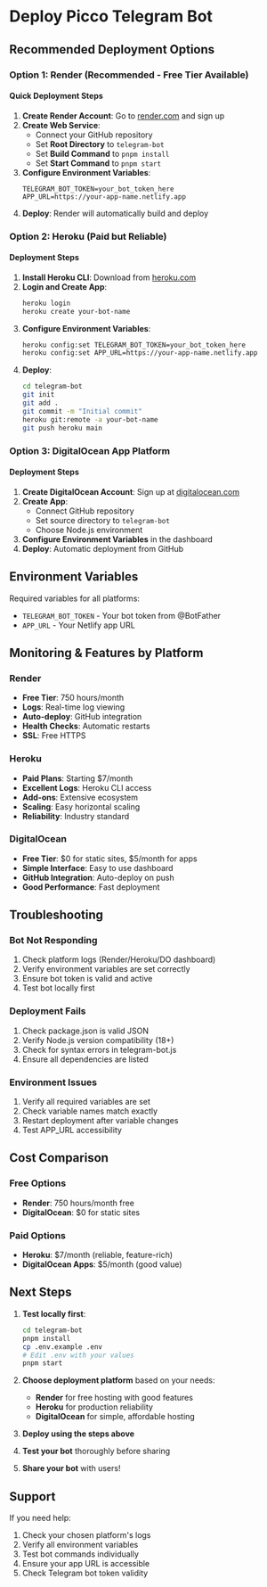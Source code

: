 # Deploy Picco Telegram Bot

## Recommended Deployment Options

### Option 1: Render (Recommended - Free Tier Available)

#### Quick Deployment Steps

1. **Create Render Account**: Go to [render.com](https://render.com) and sign up
2. **Create Web Service**:
   - Connect your GitHub repository
   - Set **Root Directory** to `telegram-bot`
   - Set **Build Command** to `pnpm install`
   - Set **Start Command** to `pnpm start`
3. **Configure Environment Variables**:
   ```
   TELEGRAM_BOT_TOKEN=your_bot_token_here
   APP_URL=https://your-app-name.netlify.app
   ```
4. **Deploy**: Render will automatically build and deploy

### Option 2: Heroku (Paid but Reliable)

#### Deployment Steps

1. **Install Heroku CLI**: Download from [heroku.com](https://heroku.com)
2. **Login and Create App**:
   ```bash
   heroku login
   heroku create your-bot-name
   ```
3. **Configure Environment Variables**:
   ```bash
   heroku config:set TELEGRAM_BOT_TOKEN=your_bot_token_here
   heroku config:set APP_URL=https://your-app-name.netlify.app
   ```
4. **Deploy**:
   ```bash
   cd telegram-bot
   git init
   git add .
   git commit -m "Initial commit"
   heroku git:remote -a your-bot-name
   git push heroku main
   ```

### Option 3: DigitalOcean App Platform

#### Deployment Steps

1. **Create DigitalOcean Account**: Sign up at [digitalocean.com](https://digitalocean.com)
2. **Create App**:
   - Connect GitHub repository
   - Set source directory to `telegram-bot`
   - Choose Node.js environment
3. **Configure Environment Variables** in the dashboard
4. **Deploy**: Automatic deployment from GitHub

## Environment Variables

Required variables for all platforms:

- `TELEGRAM_BOT_TOKEN` - Your bot token from @BotFather
- `APP_URL` - Your Netlify app URL

## Monitoring & Features by Platform

### Render

- **Free Tier**: 750 hours/month
- **Logs**: Real-time log viewing
- **Auto-deploy**: GitHub integration
- **Health Checks**: Automatic restarts
- **SSL**: Free HTTPS

### Heroku

- **Paid Plans**: Starting $7/month
- **Excellent Logs**: Heroku CLI access
- **Add-ons**: Extensive ecosystem
- **Scaling**: Easy horizontal scaling
- **Reliability**: Industry standard

### DigitalOcean

- **Free Tier**: $0 for static sites, $5/month for apps
- **Simple Interface**: Easy to use dashboard
- **GitHub Integration**: Auto-deploy on push
- **Good Performance**: Fast deployment

## Troubleshooting

### Bot Not Responding

1. Check platform logs (Render/Heroku/DO dashboard)
2. Verify environment variables are set correctly
3. Ensure bot token is valid and active
4. Test bot locally first

### Deployment Fails

1. Check package.json is valid JSON
2. Verify Node.js version compatibility (18+)
3. Check for syntax errors in telegram-bot.js
4. Ensure all dependencies are listed

### Environment Issues

1. Verify all required variables are set
2. Check variable names match exactly
3. Restart deployment after variable changes
4. Test APP_URL accessibility

## Cost Comparison

### Free Options

- **Render**: 750 hours/month free
- **DigitalOcean**: $0 for static sites

### Paid Options

- **Heroku**: $7/month (reliable, feature-rich)
- **DigitalOcean Apps**: $5/month (good value)

## Next Steps

1. **Test locally first**:

   ```bash
   cd telegram-bot
   pnpm install
   cp .env.example .env
   # Edit .env with your values
   pnpm start
   ```

2. **Choose deployment platform** based on your needs:

   - **Render** for free hosting with good features
   - **Heroku** for production reliability
   - **DigitalOcean** for simple, affordable hosting

3. **Deploy using the steps above**

4. **Test your bot** thoroughly before sharing

5. **Share your bot** with users!

## Support

If you need help:

1. Check your chosen platform's logs
2. Verify all environment variables
3. Test bot commands individually
4. Ensure your app URL is accessible
5. Check Telegram bot token validity
